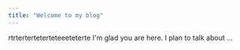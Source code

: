 ```yaml
---
title: "Welcome to my blog"
---
```

rtrterterteterteteeeteterte
I'm glad you are here. I plan to talk about ...
